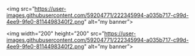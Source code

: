 <img src=”https://user-images.githubusercontent.com/59204771/222345994-a035b717-c99d-4ee9-9fe0-8114498340f2.png" alt=”my banner”>
<p align=”center”>

<img width=”200" height=”200" src=”https://user-images.githubusercontent.com/59204771/222345994-a035b717-c99d-4ee9-9fe0-8114498340f2.png" alt=”my banner”>
</p>
